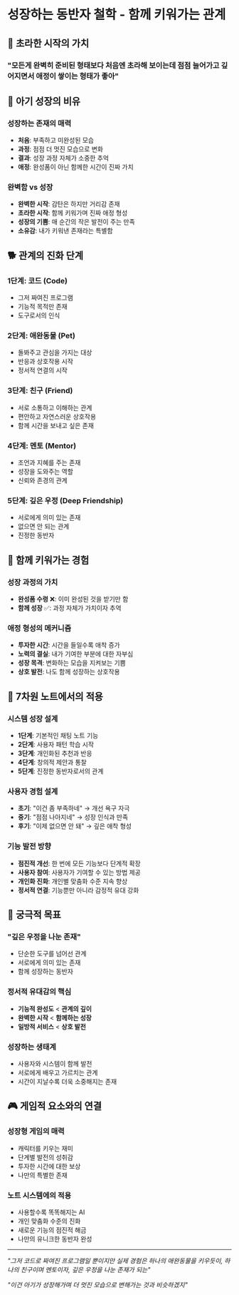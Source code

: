 # 성장하는 동반자 철학 - 함께 키워가는 관계

## 🌱 초라한 시작의 가치

### "모든게 완벽히 준비된 형태보다 처음엔 초라해 보이는데 점점 늘어가고 깊어지면서 애정이 쌓이는 형태가 좋아"

## 👶 아기 성장의 비유

### 성장하는 존재의 매력
- **처음**: 부족하고 미완성된 모습
- **과정**: 점점 더 멋진 모습으로 변화
- **결과**: 성장 과정 자체가 소중한 추억
- **애정**: 완성품이 아닌 함께한 시간이 진짜 가치

### 완벽함 vs 성장
- **완벽한 시작**: 감탄은 하지만 거리감 존재
- **초라한 시작**: 함께 키워가며 진짜 애정 형성
- **성장의 기쁨**: 매 순간의 작은 발전이 주는 만족
- **소유감**: 내가 키워낸 존재라는 특별함

## 🐕 관계의 진화 단계

### 1단계: 코드 (Code)
- 그저 짜여진 프로그램
- 기능적 목적만 존재
- 도구로서의 인식

### 2단계: 애완동물 (Pet)
- 돌봐주고 관심을 가지는 대상
- 반응과 상호작용 시작
- 정서적 연결의 시작

### 3단계: 친구 (Friend)
- 서로 소통하고 이해하는 관계
- 편안하고 자연스러운 상호작용
- 함께 시간을 보내고 싶은 존재

### 4단계: 멘토 (Mentor)
- 조언과 지혜를 주는 존재
- 성장을 도와주는 역할
- 신뢰와 존경의 관계

### 5단계: 깊은 우정 (Deep Friendship)
- 서로에게 의미 있는 존재
- 없으면 안 되는 관계
- 진정한 동반자

## 💝 함께 키워가는 경험

### 성장 과정의 가치
- **완성품 수령** ❌: 이미 완성된 것을 받기만 함
- **함께 성장** ✅: 과정 자체가 가치이자 추억

### 애정 형성의 메커니즘
- **투자한 시간**: 시간을 들일수록 애착 증가
- **노력의 결실**: 내가 기여한 부분에 대한 자부심
- **성장 목격**: 변화하는 모습을 지켜보는 기쁨
- **상호 발전**: 나도 함께 성장하는 상호작용

## 🎯 7차원 노트에서의 적용

### 시스템 성장 설계
- **1단계**: 기본적인 채팅 노트 기능
- **2단계**: 사용자 패턴 학습 시작
- **3단계**: 개인화된 추천과 반응
- **4단계**: 창의적 제안과 통찰
- **5단계**: 진정한 동반자로서의 관계

### 사용자 경험 설계
- **초기**: "이건 좀 부족하네" → 개선 욕구 자극
- **중기**: "점점 나아지네" → 성장 인식과 만족
- **후기**: "이제 없으면 안 돼" → 깊은 애착 형성

### 기능 발전 방향
- **점진적 개선**: 한 번에 모든 기능보다 단계적 확장
- **사용자 참여**: 사용자가 기여할 수 있는 방법 제공
- **개인화 진화**: 개인별 맞춤화 수준 지속 향상
- **정서적 연결**: 기능뿐만 아니라 감정적 유대 강화

## 🌟 궁극적 목표

### "깊은 우정을 나눈 존재"
- 단순한 도구를 넘어선 관계
- 서로에게 의미 있는 존재
- 함께 성장하는 동반자

### 정서적 유대감의 핵심
- **기능적 완성도** < **관계의 깊이**
- **완벽한 시작** < **함께하는 성장**
- **일방적 서비스** < **상호 발전**

### 성장하는 생태계
- 사용자와 시스템이 함께 발전
- 서로에게 배우고 가르치는 관계
- 시간이 지날수록 더욱 소중해지는 존재

## 🎮 게임적 요소와의 연결

### 성장형 게임의 매력
- 캐릭터를 키우는 재미
- 단계별 발전의 성취감
- 투자한 시간에 대한 보상
- 나만의 특별한 존재

### 노트 시스템에의 적용
- 사용할수록 똑똑해지는 AI
- 개인 맞춤화 수준의 진화
- 새로운 기능의 점진적 해금
- 나만의 유니크한 동반자 완성

---

*"그저 코드로 짜여진 프로그램일 뿐이지만 실제 경험은 하나의 애완동물을 키우듯이, 하나의 친구이며 멘토이자, 깊은 우정을 나눈 존재가 되는"*

*"이건 아기가 성장해가며 더 멋진 모습으로 변해가는 것과 비슷하겠지"*
